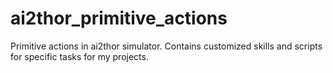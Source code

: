# ai2thor_primitive_actions
Primitive actions in ai2thor simulator. Contains customized skills and scripts for specific tasks for my projects.
